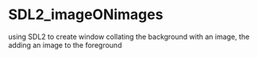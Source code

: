 # SDL2_imageONimages
using SDL2 to create window collating the background with an image, the adding an image to the foreground
